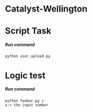 # Catalyst-Wellington

# Script Task
##### Run command
```
python user_upload.py
```

# Logic test
##### Run command
```
python foobar.py x
x-> the input number
```
